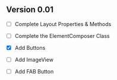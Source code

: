 ## Version 0.01

- [ ] Complete Layout Properties & Methods
- [ ] Complete the ElementComposer Class

- [x] Add Buttons
- [ ] Add ImageView
- [ ] Add FAB Button
